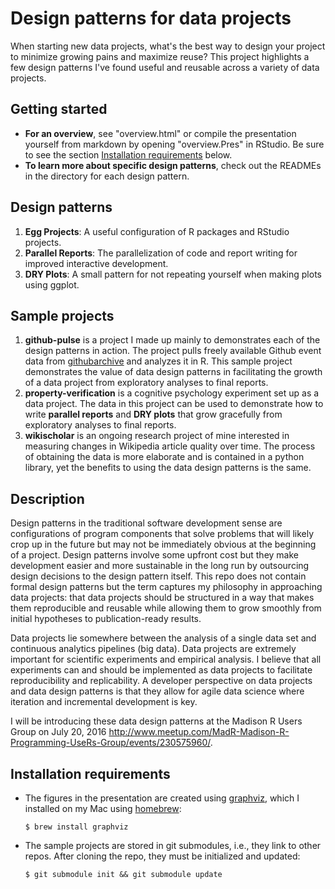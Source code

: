 # Design patterns for data projects

When starting new data projects, what's the best way to design your project to minimize growing pains and maximize reuse? This project highlights a few design patterns I've found useful and reusable across a variety of data projects.

## Getting started

* **For an overview**, see "overview.html" or compile the presentation
  yourself from markdown by opening "overview.Pres" in RStudio. Be sure
  to see the section [Installation requirements](https://github.com/pedmiston/data-design-patterns#installation-requirements) below.
* **To learn more about specific design patterns**, check out the READMEs in
  the directory for each design pattern.

## Design patterns

1. **Egg Projects**: A useful configuration of R packages and RStudio
   projects.
2. **Parallel Reports**: The parallelization of code and report writing for
   improved interactive development.
3. **DRY Plots**: A small pattern for not repeating yourself when making plots
   using ggplot.

## Sample projects

1. **github-pulse** is a project I made up mainly to demonstrates each of the design patterns in action. The project pulls freely available Github event data from [githubarchive](https://githubarchive.org) and analyzes it in R. This sample project demonstrates the value of data design patterns in facilitating the growth of a data project from exploratory analyses to final reports.
2. **property-verification** is a cognitive psychology experiment set up as a data project. The data in this project can be used to demonstrate how to write **parallel reports** and **DRY plots** that grow gracefully from exploratory analyses to final reports.
3. **wikischolar** is an ongoing research project of mine interested in measuring changes in Wikipedia article quality over time. The process of obtaining the data is more elaborate and is contained in a python library, yet the benefits to using the data design patterns is the same.

## Description

Design patterns in the traditional software development sense are configurations of program components that solve problems that will likely crop up in the future but may not be immediately obvious at the beginning of a project. Design patterns involve some upfront cost but they make development easier and more sustainable in the long run by outsourcing design decisions to the design pattern itself. This repo does not contain formal design patterns but the term captures my philosophy in approaching data projects: that data projects should be structured in a way that makes them reproducible and reusable while allowing them to grow smoothly from initial hypotheses to publication-ready results.

Data projects lie somewhere between the analysis of a single data set and continuous analytics pipelines (big data). Data projects are extremely important for scientific experiments and empirical analysis. I believe that all experiments can and should be implemented as data projects to facilitate reproducibility and replicability. A developer perspective on data projects and data design patterns is that they allow for agile data science where iteration and incremental development is key.

I will be introducing these data design patterns at the Madison R Users Group on July 20, 2016 <http://www.meetup.com/MadR-Madison-R-Programming-UseRs-Group/events/230575960/>.

## Installation requirements

- The figures in the presentation are created using
  [graphviz](http://www.graphviz.org/), which I installed on my
  Mac using [homebrew](http://brew.sh/):
  
      $ brew install graphviz

- The sample projects are stored in git submodules, i.e., they
  link to other repos. After cloning the repo, they must be
  initialized and updated:
      
      $ git submodule init && git submodule update